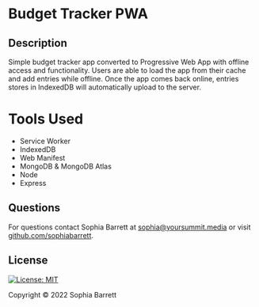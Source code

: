 # Budget Tracker PWA

## Description

Simple budget tracker app converted to Progressive Web App with offline access and functionality. Users are able to load the app from their cache and add entries while offline. Once the app comes back online, entries stores in IndexedDB will automatically upload to the server.

# Tools Used

- Service Worker
- IndexedDB
- Web Manifest
- MongoDB & MongoDB Atlas
- Node
- Express

## Questions

For questions contact Sophia Barrett at [sophia@yoursummit.media](mailto:sophia@yoursummit.media) or visit [github.com/sophiabarrett](https://github.com/sophiabarrett).

## License

[![License: MIT](https://img.shields.io/badge/License-MIT-yellow.svg)](./LICENSE)

Copyright © 2022 Sophia Barrett
